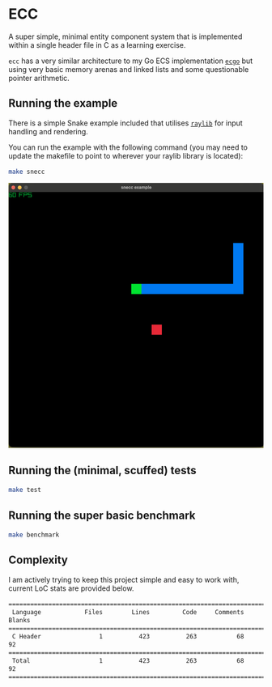 # ECC
A super simple, minimal entity component system that is implemented within a single header file in C as a learning exercise.

`ecc` has a very similar architecture to my Go ECS implementation [`ecgo`](https://github.com/Evankj/ecgo) but using very basic memory arenas and linked lists and some questionable pointer arithmetic.

## Running the example
There is a simple Snake example included that utilises [`raylib`](https://www.raylib.com/) for input handling and rendering.

You can run the example with the following command (you may need to update the makefile to point to wherever your raylib library is located):
```sh
make snecc
```
![snecc example](./example/snecc/screenshots/snecc.png)


## Running the (minimal, scuffed) tests
```sh
make test
```

## Running the super basic benchmark
```sh
make benchmark
```

## Complexity
I am actively trying to keep this project simple and easy to work with, current LoC stats are provided below.

```
===============================================================================
 Language            Files        Lines         Code     Comments       Blanks
===============================================================================
 C Header                1          423          263           68           92
===============================================================================
 Total                   1          423          263           68           92
===============================================================================
```
